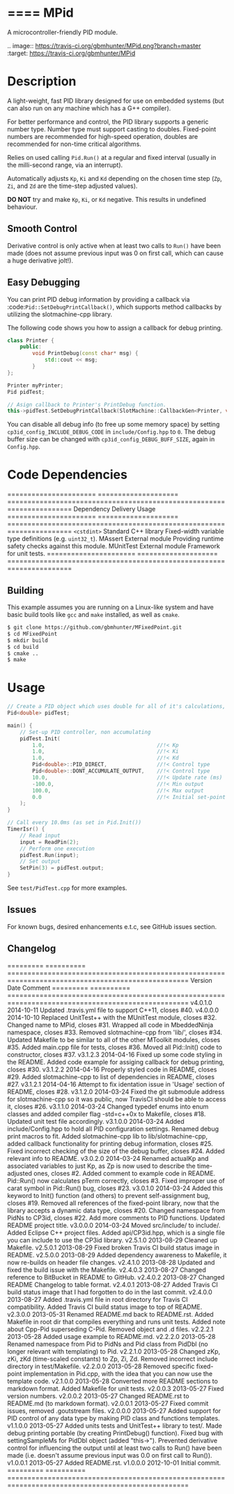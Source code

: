 ====
MPid
====

A microcontroller-friendly PID module.

.. image:: https://travis-ci.org/gbmhunter/MPid.png?branch=master   
	:target: https://travis-ci.org/gbmhunter/MPid

# Description

A light-weight, fast PID library designed for use on embedded systems (but can also run on any machine which has a G++ compiler).

For better performance and control, the PID library supports a generic number type. Number type must support casting to doubles. Fixed-point numbers are recommended for high-speed operation, doubles are recommended for non-time critical algorithms.

Relies on used calling `Pid.Run()` at a regular and fixed interval (usually in the milli-second range, via an interrupt).

Automatically adjusts `Kp`, `Ki` and `Kd` depending on the chosen time step (`Zp`, `Zi`, and `Zd` are the time-step adjusted values).

**DO NOT** try and make `Kp`, `Ki`, or `Kd` negative. This results in undefined behaviour.

## Smooth Control

Derivative control is only active when at least two calls to `Run()` have been made (does not assume previous input was 0 on first call, which can cause a huge derivative jolt!).

## Easy Debugging

You can print PID debug information by providing a callback via :code:`Pid::SetDebugPrintCallback()`, which supports method callbacks by utilizing the slotmachine-cpp library. 

The following code shows you how to assign a callback for debug printing.

```c++
class Printer {
	public:
		void PrintDebug(const char* msg) {
			std::cout << msg;
		}
};

Printer myPrinter;
Pid pidTest;

// Asign callback to Printer's PrintDebug function.
this->pidTest.SetDebugPrintCallback(SlotMachine::CallbackGen<Printer, void, const char*>(&myPrinter, &Printer::PrintDebug));
```

You can disable all debug info (to free up some memory space) by setting `cp3id_config_INCLUDE_DEBUG_CODE` in `include/Config.hpp` to `0`. The debug buffer size can be changed with `cp3id_config_DEBUG_BUFF_SIZE`, again in `Config.hpp`.

# Code Dependencies

====================== ==================== ======================================================================
Dependency             Delivery             Usage
====================== ==================== ======================================================================
`<cstdint>`            Standard C++ library Fixed-width variable type definitions (e.g. `uint32_t`).
MAssert                External module      Providing runtime safety checks against this module.
MUnitTest              External module      Framework for unit tests.
====================== ==================== ======================================================================

## Building

This example assumes you are running on a Linux-like system and have basic build tools like `gcc` and `make` installed, as well as `cmake`.

```sh
$ git clone https://github.com/gbmhunter/MFixedPoint.git
$ cd MFixedPoint
$ mkdir build
$ cd build
$ cmake ..
$ make
```

# Usage

```c++
// Create a PID object which uses double for all of it's calculations, inputs, and outputs.
Pid<double> pidTest;

main() {
	// Set-up PID controller, non accumulating
	pidTest.Init(
		1.0,									//!< Kp
		1.0,									//!< Ki
		1.0,									//!< Kd
		Pid<double>::PID_DIRECT,				//!< Control type
		Pid<double>::DONT_ACCUMULATE_OUTPUT,	//!< Control type
		10.0,									//!< Update rate (ms)
		-100.0,									//!< Min output
		100.0,									//!< Max output
		0.0										//!< Initial set-point
	);
}

// Call every 10.0ms (as set in Pid.Init())
TimerIsr() {
	// Read input
	input = ReadPin(2);
	// Perform one execution
	pidTest.Run(input);
	// Set output
	SetPin(3) = pidTest.output;
}
```

See `test/PidTest.cpp` for more examples.
	
Issues
------

For known bugs, desired enhancements e.t.c, see GitHub issues section.
	
Changelog
---------

========= ========== ===================================================================================================
Version   Date       Comment
========= ========== ===================================================================================================
v4.0.1.0  2014-10-11 Updated .travis.yml file to support C++11, closes #40.
v4.0.0.0  2014-10-10 Replaced UnitTest++ with the MUnitTest module, closes #32. Changed name to MPid, closes #31. Wrapped all code in MbeddedNinja namespace, closes #33. Removed slotmachine-cpp from 'lib/', closes #34. Updated Makefile to be similar to all of the other MToolkit modules, closes #35. Added main.cpp file for tests, closes #36. Moved all Pid::Init() code to constructor, closes #37.
v3.1.2.3  2014-04-16 Fixed up some code styling in the README. Added code example for assiging callback for debug printing, closes #30.
v3.1.2.2  2014-04-16 Properly styled code in README, closes #29. Added slotmachine-cpp to list of dependencies in README, closes #27.
v3.1.2.1  2014-04-16 Attempt to fix identation issue in 'Usage' section of README, closes #28.
v3.1.2.0  2014-03-24 Fixed the git submodule address for slotmachine-cpp so it was public, now TravisCI should be able to access it, closes #26. 
v3.1.1.0  2014-03-24 Changed typedef enums into enum classes and added compiler flag -std=c++0x to Makefile, closes #18. Updated unit test file accordingly.
v3.1.0.0  2014-03-24 Added include/Config.hpp to hold all PID configuration settings. Renamed debug print macros to fit. Added slotmachine-cpp lib to lib/slotmachine-cpp, added callback functionality for printing debug information, closes #25. Fixed incorrect checking of the size of the debug buffer, closes #24. Added relevant info to README.
v3.0.2.0  2014-03-24 Renamed actualKp and associated variables to just Kp, as Zp is now used to describe the time-adjusted ones, closes #2. Added comment to example code in README. Pid::Run() now calculates pTerm correctly, closes #3. Fixed improper use of carat symbol in Pid::Run() bug, closes #23.
v3.0.1.0  2014-03-24 Added this keyword to Init() function (and others) to prevent self-assignment bug, closes #19. Removed all references of the fixed-point library, now that the library accepts a dynamic data type, closes #20. Changed namespace from PidNs to CP3id, closes #22. Add more comments to PID functions. Updated README project title.
v3.0.0.0  2014-03-24 Moved src/include/ to include/. Added Eclipse C++ project files. Added api/CP3id.hpp, which is a single file you can include to use the CP3id library.
v2.5.1.0  2013-08-29 Cleaned up Makefile.
v2.5.0.1  2013-08-29 Fixed broken Travis CI build status image in README.
v2.5.0.0  2013-08-29 Added dependency awareness to Makefile, it now re-builds on header file changes.
v2.4.1.0  2013-08-28 Updated and fixed the build issue with the Makefile.
v2.4.0.3  2013-08-27 Changed reference to BitBucket in README to GitHub.
v2.4.0.2  2013-08-27 Changed README Changelog to table format.
v2.4.0.1  2013-08-27 Added Travis CI build status image that I had forgotten to do in the last commit.
v2.4.0.0  2013-08-27 Added .travis.yml file in root directory for Travis CI compatibility. Added Travis CI build status image to top of README.
v2.3.0.0  2013-05-31 Renamed README.md back to README.rst. Added Makefile in root dir that compiles everything and runs unit tests. Added note about Cpp-Pid superseding C-Pid. Removed object and .d files.
v2.2.2.1  2013-05-28 Added usage example to README.md.
v2.2.2.0  2013-05-28 Renamed namespace from Pid to PidNs and Pid class from PidDbl (no longer relevant with templating) to Pid.
v2.2.1.0  2013-05-28 Changed zKp, zKi, zKd (time-scaled constants) to Zp, Zi, Zd. Removed incorrect include directory in test/Makefile.
v2.2.0.0  2013-05-28 Removed specific fixed-point implementation in Pid.cpp, with the idea that you can now use the template code.
v2.1.0.0  2013-05-28 Converted more README sections to markdown format. Added Makefile for unit tests.
v2.0.0.3  2013-05-27 Fixed version numbers.
v2.0.0.2  2013-05-27 Changed README.rst to README.md (to markdown format).
v2.0.0.1  2013-05-27 Fixed commit issues, removed .goutstream files.
v2.0.0.0  2013-05-27 Added support for PID control of any data type by making PID class and functions templates. 
v1.1.0.0  2013-05-27 Added units tests and UnitTest++ library to test/. Made debug printing portable (by creating PrintDebug() function). Fixed bug with settingSampleMs for PidDbl object (added "this->"). Prevented derivative control for influencing the output until at least two calls to Run() have been made (i.e. doesn't assume previous input was 0.0 on first call to Run()).
v1.0.0.1  2013-05-27 Added README.rst.
v1.0.0.0  2012-10-01 Initial commit.
========= ========== ===================================================================================================
